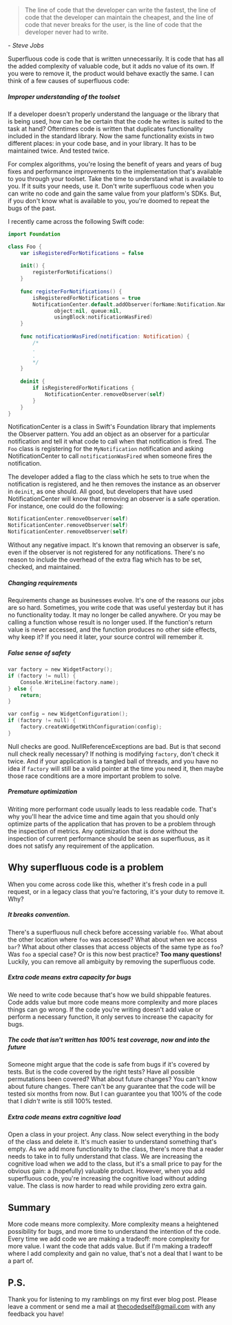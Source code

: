 > The line of code that the developer can write the fastest, the line of code that the developer can maintain the cheapest, and the line of code that never breaks for the user, is the line of code that the developer never had to write.

\- *Steve Jobs*

Superfluous code is code that is written unnecessarily. It is code that has all the added complexity of valuable code, but it adds no value of its own. If you were to remove it, the product would behave exactly the same. I can think of a few causes of superfluous code:

##### Improper understanding of the toolset
If a developer doesn't properly understand the language or the library that is being used, how can he be certain that the code he writes is suited to the task at hand? Oftentimes code is written that duplicates functionality included in the standard library. Now the same functionality exists in two different places: in your code base, and in your library. It has to be maintained twice. And tested twice. 

For complex algorithms, you're losing the benefit of years and years of bug fixes and performance improvements to the implementation that's available to you through your toolset. Take the time to understand what is available to you. If it suits your needs, use it. Don't write superfluous code when you can write no code and gain the same value from your platform's SDKs. But, if you don't know what is available to you, you're doomed to repeat the bugs of the past.

I recently came across the following Swift code:

```Swift
import Foundation

class Foo {
    var isRegisteredForNotifications = false
    
    init() {
        registerForNotifications()
    }
    
    func registerForNotifications() {
        isRegisteredForNotifications = true
        NotificationCenter.default.addObserver(forName:Notification.Name(rawValue:"MyNotification"),
               object:nil, queue:nil,
               usingBlock:notificationWasFired)
    }
    
    func notificationWasFired(notification: Notification) {
        /*
        .
        .
        */
    }
    
    deinit {
        if isRegisteredForNotifications {
            NotificationCenter.removeObserver(self)
        }
    }
}
```

NotificationCenter is a class in Swift's Foundation library that implements the Observer pattern. You add an object as an observer for a particular notification and tell it what code to call when that notification is fired. The `Foo` class is registering for the `MyNotification` notification and asking NotificationCenter to call `notificationWasFired` when someone fires the notification.

The developer added a flag to the class which he sets to true when the notification is registered, and he then removes the instance as an observer in `deinit`, as one should. All good, but developers that have used NotificationCenter will know that removing an observer is a safe operation. For instance, one could do the following:

```Swift
NotificationCenter.removeObserver(self)
NotificationCenter.removeObserver(self)
NotificationCenter.removeObserver(self)
```
Without any negative impact. It's known that removing an observer is safe, even if the observer is not registered for any notifications. There's no reason to include the overhead of the extra flag which has to be set, checked, and maintained.

##### Changing requirements
Requirements change as businesses evolve. It's one of the reasons our jobs are so hard. Sometimes, you write code that was useful yesterday but it has no functionality today. It may no longer be called anywhere. Or you may be calling a function whose result is no longer used. If the function's return value is never accessed, and the function produces no other side effects, why keep it? If you need it later, your source control will remember it. 

##### False sense of safety

```C
var factory = new WidgetFactory();
if (factory != null) {
	Console.WriteLine(factory.name);
} else {
	return;
}

var config = new WidgetConfiguration();
if (factory != null) {
	factory.createWidgetWithConfiguration(config);
}
```

Null checks are good. NullReferenceExceptions are bad. But is that second null check really necessary? If nothing is modifying `factory`, don't check it twice. And if your application is a tangled ball of threads, and you have no idea if `factory` will still be a valid pointer at the time you need it, then maybe those race conditions are a more important problem to solve.

##### Premature optimization
Writing more performant code usually leads to less readable code. That's why you'll hear the advice time and time again that you should only optimize parts of the application that has proven to be a problem through the inspection of metrics. Any optimization that is done without the inspection of current performance should be seen as superfluous, as it does not satisfy any requirement of the application.

## Why superfluous code is a problem
When you come across code like this, whether it's fresh code in a pull request, or in a legacy class that you're factoring, it's your duty to remove it. Why?

##### It breaks convention.
There's a superfluous null check before accessing variable `foo`. What about the other location where `foo` was accessed? What about when we access `bar`? What about other classes that access objects of the same type as `foo`? Was `foo` a special case? Or is this now best practice? **Too many questions!** Luckily, you can remove all ambiguity by removing the superfluous code.

##### Extra code means extra capacity for bugs
We need to write code because that's how we build shippable features. Code adds value but more code means more complexity and more places things can go wrong. If the code you're writing doesn't add value or perform a necessary function, it only serves to increase the capacity for bugs.

##### The code that isn't written has 100% test coverage, now and into the future
Someone might argue that the code is safe from bugs if it's covered by tests. But is the code covered by the right tests? Have all possible permutations been covered? What about future changes? You can't know about future changes. There can't be any guarantee that the code will be tested six months from now. But I can guarantee you that 100% of the code that I *didn't* write is still 100% tested.

##### Extra code means extra cognitive load
Open a class in your project. Any class. Now select everything in the body of the class and delete it. It's much easier to understand something that's empty. As we add more functionality to the class, there's more that a reader needs to take in to fully understand that class. We are increasing the cognitive load when we add to the class, but it's a small price to pay for the obvious gain: a (hopefully) valuable product. However, when you add superfluous code, you're increasing the cognitive load without adding value. The class is now harder to read while providing zero extra gain.
## Summary
More code means more complexity. More complexity means a heightened possibility for bugs, and more time to understand the intention of the code. Every time we add code we are making a tradeoff: more complexity for more value. I want the code that adds value. But if I'm making a tradeoff where I add complexity and gain no value, that's not a deal that I want to be a part of.


## P.S.
Thank you for listening to my ramblings on my first ever blog post. Please leave a comment or send me a mail at thecodedself@gmail.com with any feedback you have!
